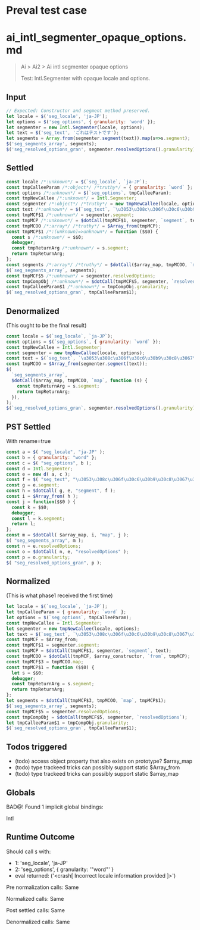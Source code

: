 # Preval test case

# ai_intl_segmenter_opaque_options.md

> Ai > Ai2 > Ai intl segmenter opaque options
>
> Test: Intl.Segmenter with opaque locale and options.

## Input

`````js filename=intro
// Expected: Constructor and segment method preserved.
let locale = $('seg_locale', 'ja-JP');
let options = $('seg_options', { granularity: 'word' });
let segmenter = new Intl.Segmenter(locale, options);
let text = $('seg_text', 'これはテストです');
let segments = Array.from(segmenter.segment(text)).map(s=>s.segment);
$('seg_segments_array', segments);
$('seg_resolved_options_gran', segmenter.resolvedOptions().granularity);
`````


## Settled


`````js filename=intro
const locale /*:unknown*/ = $(`seg_locale`, `ja-JP`);
const tmpCalleeParam /*:object*/ /*truthy*/ = { granularity: `word` };
const options /*:unknown*/ = $(`seg_options`, tmpCalleeParam);
const tmpNewCallee /*:unknown*/ = Intl.Segmenter;
const segmenter /*:object*/ /*truthy*/ = new tmpNewCallee(locale, options);
const text /*:unknown*/ = $(`seg_text`, `\u3053\u308c\u306f\u30c6\u30b9\u30c8\u3067\u3059`);
const tmpMCF$1 /*:unknown*/ = segmenter.segment;
const tmpMCP /*:unknown*/ = $dotCall(tmpMCF$1, segmenter, `segment`, text);
const tmpMCOO /*:array*/ /*truthy*/ = $Array_from(tmpMCP);
const tmpMCP$1 /*:(unknown)=>unknown*/ = function ($$0) {
  const s /*:unknown*/ = $$0;
  debugger;
  const tmpReturnArg /*:unknown*/ = s.segment;
  return tmpReturnArg;
};
const segments /*:array*/ /*truthy*/ = $dotCall($array_map, tmpMCOO, `map`, tmpMCP$1);
$(`seg_segments_array`, segments);
const tmpMCF$5 /*:unknown*/ = segmenter.resolvedOptions;
const tmpCompObj /*:unknown*/ = $dotCall(tmpMCF$5, segmenter, `resolvedOptions`);
const tmpCalleeParam$1 /*:unknown*/ = tmpCompObj.granularity;
$(`seg_resolved_options_gran`, tmpCalleeParam$1);
`````


## Denormalized
(This ought to be the final result)

`````js filename=intro
const locale = $(`seg_locale`, `ja-JP`);
const options = $(`seg_options`, { granularity: `word` });
const tmpNewCallee = Intl.Segmenter;
const segmenter = new tmpNewCallee(locale, options);
const text = $(`seg_text`, `\u3053\u308c\u306f\u30c6\u30b9\u30c8\u3067\u3059`);
const tmpMCOO = $Array_from(segmenter.segment(text));
$(
  `seg_segments_array`,
  $dotCall($array_map, tmpMCOO, `map`, function (s) {
    const tmpReturnArg = s.segment;
    return tmpReturnArg;
  }),
);
$(`seg_resolved_options_gran`, segmenter.resolvedOptions().granularity);
`````


## PST Settled
With rename=true

`````js filename=intro
const a = $( "seg_locale", "ja-JP" );
const b = { granularity: "word" };
const c = $( "seg_options", b );
const d = Intl.Segmenter;
const e = new d( a, c );
const f = $( "seg_text", "\u3053\u308c\u306f\u30c6\u30b9\u30c8\u3067\u3059" );
const g = e.segment;
const h = $dotCall( g, e, "segment", f );
const i = $Array_from( h );
const j = function($$0 ) {
  const k = $$0;
  debugger;
  const l = k.segment;
  return l;
};
const m = $dotCall( $array_map, i, "map", j );
$( "seg_segments_array", m );
const n = e.resolvedOptions;
const o = $dotCall( n, e, "resolvedOptions" );
const p = o.granularity;
$( "seg_resolved_options_gran", p );
`````


## Normalized
(This is what phase1 received the first time)

`````js filename=intro
let locale = $(`seg_locale`, `ja-JP`);
let tmpCalleeParam = { granularity: `word` };
let options = $(`seg_options`, tmpCalleeParam);
const tmpNewCallee = Intl.Segmenter;
let segmenter = new tmpNewCallee(locale, options);
let text = $(`seg_text`, `\u3053\u308c\u306f\u30c6\u30b9\u30c8\u3067\u3059`);
const tmpMCF = $Array_from;
const tmpMCF$1 = segmenter.segment;
const tmpMCP = $dotCall(tmpMCF$1, segmenter, `segment`, text);
const tmpMCOO = $dotCall(tmpMCF, $array_constructor, `from`, tmpMCP);
const tmpMCF$3 = tmpMCOO.map;
const tmpMCP$1 = function ($$0) {
  let s = $$0;
  debugger;
  const tmpReturnArg = s.segment;
  return tmpReturnArg;
};
let segments = $dotCall(tmpMCF$3, tmpMCOO, `map`, tmpMCP$1);
$(`seg_segments_array`, segments);
const tmpMCF$5 = segmenter.resolvedOptions;
const tmpCompObj = $dotCall(tmpMCF$5, segmenter, `resolvedOptions`);
let tmpCalleeParam$1 = tmpCompObj.granularity;
$(`seg_resolved_options_gran`, tmpCalleeParam$1);
`````


## Todos triggered


- (todo) access object property that also exists on prototype? $array_map
- (todo) type trackeed tricks can possibly support static $Array_from
- (todo) type trackeed tricks can possibly support static $array_map


## Globals


BAD@! Found 1 implicit global bindings:

Intl


## Runtime Outcome


Should call `$` with:
 - 1: 'seg_locale', 'ja-JP'
 - 2: 'seg_options', { granularity: '"word"' }
 - eval returned: ('<crash[ Incorrect locale information provided ]>')

Pre normalization calls: Same

Normalized calls: Same

Post settled calls: Same

Denormalized calls: Same
